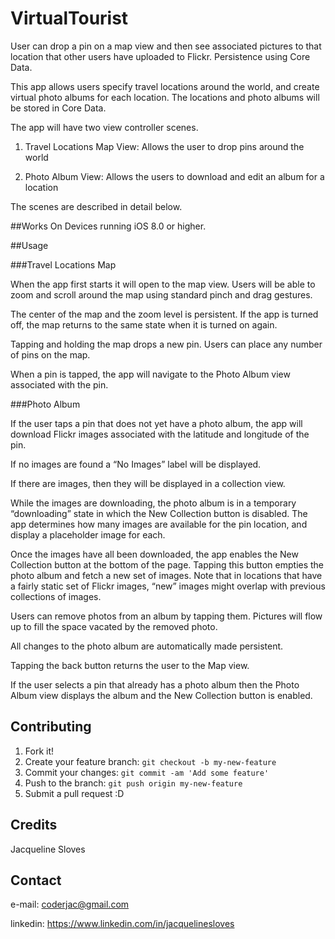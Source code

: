 # VirtualTourist
User can drop a pin on a map view and then see associated pictures to that location that other users have uploaded to Flickr. Persistence using Core Data.

This app allows users specify travel locations around the world, and create virtual photo albums for each location. The locations and photo albums will be stored in Core Data.

The app will have two view controller scenes.

1) Travel Locations Map View: Allows the user to drop pins around the world

2) Photo Album View: Allows the users to download and edit an album for a location

The scenes are described in detail below.

##Works On
Devices running iOS 8.0 or higher.

##Usage

###Travel Locations Map

When the app first starts it will open to the map view. Users will be able to zoom and scroll around the map using standard pinch and drag gestures.

The center of the map and the zoom level is persistent. If the app is turned off, the map returns to the same state when it is turned on again.

Tapping and holding the map drops a new pin. Users can place any number of pins on the map.

When a pin is tapped, the app will navigate to the Photo Album view associated with the pin.

###Photo Album

If the user taps a pin that does not yet have a photo album, the app will download Flickr images associated with the latitude and longitude of the pin.

If no images are found a “No Images” label will be displayed.

If there are images, then they will be displayed in a collection view.

While the images are downloading, the photo album is in a temporary “downloading” state in which the New Collection button is disabled. The app determines how many images are available for the pin location, and display a placeholder image for each.

Once the images have all been downloaded, the app enables the New Collection button at the bottom of the page. Tapping this button empties the photo album and fetch a new set of images. Note that in locations that have a fairly static set of Flickr images, “new” images might overlap with previous collections of images.

Users can remove photos from an album by tapping them. Pictures will flow up to fill the space vacated by the removed photo.

All changes to the photo album are automatically made persistent.

Tapping the back button returns the user to the Map view.

If the user selects a pin that already has a photo album then the Photo Album view displays the album and the New Collection button is enabled.

## Contributing
1. Fork it!
2. Create your feature branch: `git checkout -b my-new-feature`
3. Commit your changes: `git commit -am 'Add some feature'`
4. Push to the branch: `git push origin my-new-feature`
5. Submit a pull request :D

## Credits
Jacqueline Sloves

## Contact
e-mail: coderjac@gmail.com

linkedin: https://www.linkedin.com/in/jacquelinesloves
